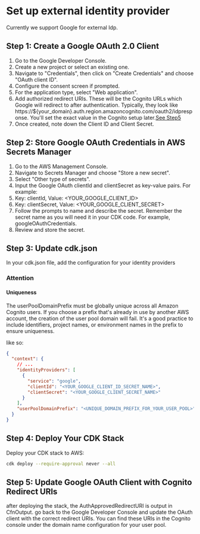 # Set up external identity provider

Currently we support Google for external Idp.

## Step 1: Create a Google OAuth 2.0 Client

1. Go to the Google Developer Console.
2. Create a new project or select an existing one.
3. Navigate to "Credentials", then click on "Create Credentials" and choose "OAuth client ID".
4. Configure the consent screen if prompted.
5. For the application type, select "Web application".
6. Add authorized redirect URIs. These will be the Cognito URLs which Google will redirect to after authentication. Typically, they look like https://${your_domain}.auth.region.amazoncognito.com/oauth2/idpresponse. You'll set the exact value in the Cognito setup later.[See Step5](#step-5-update-google-oauth-client-with-cognito-redirect-uris)
7. Once created, note down the Client ID and Client Secret.

## Step 2: Store Google OAuth Credentials in AWS Secrets Manager

1. Go to the AWS Management Console.
2. Navigate to Secrets Manager and choose "Store a new secret".
3. Select "Other type of secrets".
4. Input the Google OAuth clientId and clientSecret as key-value pairs. For example:
5. Key: clientId, Value: <YOUR_GOOGLE_CLIENT_ID>
6. Key: clientSecret, Value: <YOUR_GOOGLE_CLIENT_SECRET>
7. Follow the prompts to name and describe the secret. Remember the secret name as you will need it in your CDK code. For example, googleOAuthCredentials.
8. Review and store the secret.

## Step 3: Update cdk.json

In your cdk.json file, add the configuration for your identity providers

### Attention

#### Uniqueness

The userPoolDomainPrefix must be globally unique across all Amazon Cognito users. If you choose a prefix that's already in use by another AWS account, the creation of the user pool domain will fail. It's a good practice to include identifiers, project names, or environment names in the prefix to ensure uniqueness.

like so:

```json
{
  "context": {
    // ...
    "identityProviders": [
      {
        "service": "google",
        "clientId": "<YOUR_GOOGLE_CLIENT_ID_SECRET_NAME>",
        "clientSecret": "<YOUR_GOOGLE_CLIENT_SECRET_NAME>"
      }
    ],
    "userPoolDomainPrefix": "<UNIQUE_DOMAIN_PREFIX_FOR_YOUR_USER_POOL>"
  }
}
```

## Step 4: Deploy Your CDK Stack

Deploy your CDK stack to AWS:

```sh
cdk deploy --require-approval never --all
```

## Step 5: Update Google OAuth Client with Cognito Redirect URIs

after deploying the stack, the AuthApprovedRedirectURI is output in CfnOutput. go back to the Google Developer Console and update the OAuth client with the correct redirect URIs. You can find these URIs in the Cognito console under the domain name configuration for your user pool.
